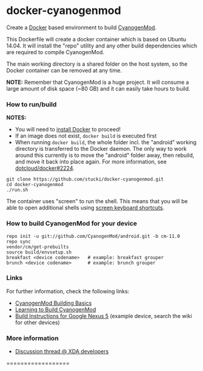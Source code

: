 docker-cyanogenmod
==================

Create a [Docker] based environment to build [CyanogenMod].

This Dockerfile will create a docker container which is based on Ubuntu 14.04.
It will install the "repo" utility and any other build dependencies which are required to compile CyanogenMod.

The main working directory is a shared folder on the host system, so the Docker container can be removed at any time.

**NOTE:** Remember that CyanogenMod is a huge project. It will consume a large amount of disk space (~80 GB) and it can easily take hours to build.

### How to run/build

**NOTES:**
* You will need to [install Docker][Docker_Installation] to proceed!
* If an image does not exist, ```docker build``` is executed first
* When running ```docker build```, the whole folder incl. the "android" working directory is transferred to the Docker daemon. The only way to work around this currently is to move the "android" folder away, then rebuild, and move it back into place again.
For more information, see [dotcloud/docker#2224].

```
git clone https://github.com/stucki/docker-cyanogenmod.git
cd docker-cyanogenmod
./run.sh
```

The container uses "screen" to run the shell. This means that you will be able to open additional shells using [screen keyboard shortcuts][Screen_Shortcuts].

### How to build CyanogenMod for your device

```
repo init -u git://github.com/CyanogenMod/android.git -b cm-11.0
repo sync
vendor/cm/get-prebuilts
source build/envsetup.sh
breakfast <device codename>   # example: breakfast grouper
brunch <device codename>      # example: brunch grouper
```

### Links

For further information, check the following links:

* [CyanogenMod Building Basics][Cyanogenmod_Building_Basics]
* [Learning to Build CyanogenMod][Learning_to_Build_CM]
* [Build Instructions for Google Nexus 5][CyanogenMod_Build_Nexus5] (example device, search the wiki for other devices)

### More information

* [Discussion thread @ XDA developers]

==================

[Docker]:                      https://www.docker.io/
[CyanogenMod]:                 http://www.cyanogenmod.org/
[Docker_Installation]:         https://www.docker.io/gettingstarted/
[Screen_Shortcuts]:            http://www.pixelbeat.org/lkdb/screen.html
[CyanogenMod_Building_Basics]: http://wiki.cyanogenmod.org/w/Doc:_Building_Basics
[Learning_to_Build_CM]:        http://wiki.cyanogenmod.org/w/Development#Learning_To_Build_CM
[CyanogenMod_Build_Nexus5]:    http://wiki.cyanogenmod.org/w/Build_for_hammerhead
[Discussion thread @ XDA developers]: http://forum.xda-developers.com/showthread.php?t=2650345
[dotcloud/docker#2224]:        https://github.com/dotcloud/docker/issues/2224
